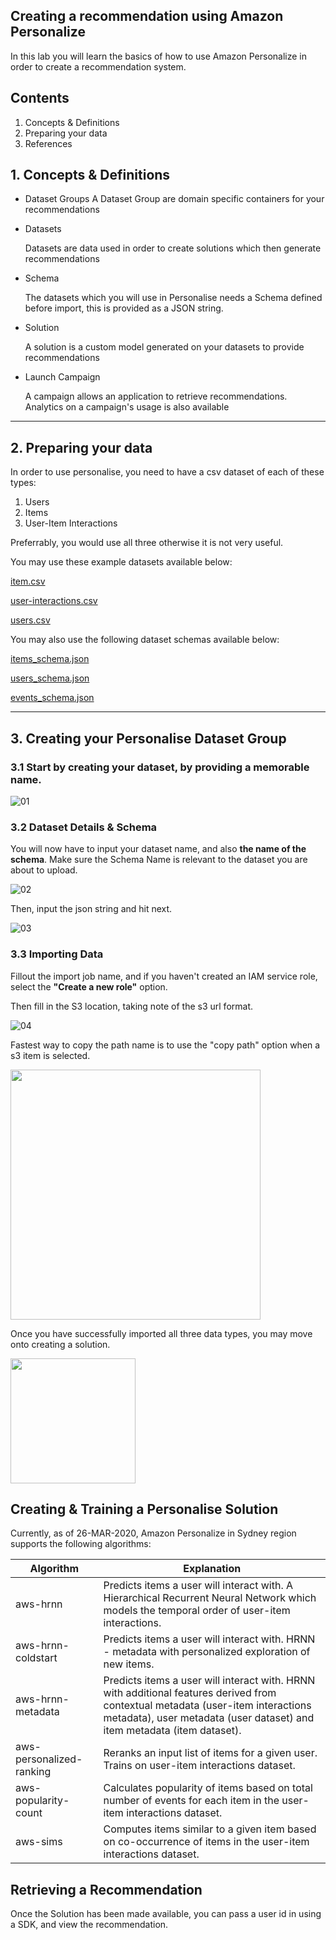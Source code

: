 ## Creating a recommendation using Amazon Personalize
In this lab you will learn the basics of how to use Amazon Personalize in order to create a recommendation system.

## Contents
1. Concepts & Definitions
2. Preparing your data
3. References

## 1. Concepts & Definitions

- Dataset Groups
    A Dataset Group are domain specific containers for your recommendations

- Datasets

    Datasets are data used in order to create solutions which then generate recommendations

- Schema

    The datasets which you will use in Personalise needs a Schema defined before import, this is provided as a JSON string.

- Solution

    A solution is a custom model generated on your datasets to provide recommendations

- Launch Campaign

    A campaign allows an application to retrieve recommendations. Analytics on a campaign's usage is also available

----

## 2. Preparing your data

In order to use personalise, you need to have a csv dataset of each of these types:

1. Users
2. Items
3. User-Item Interactions

Preferrably, you would use all three otherwise it is not very useful.

You may use these example datasets available below:

[item.csv](https://steven-devlabs.s3-ap-southeast-2.amazonaws.com/public/personalise/datasets/item.csv)

[user-interactions.csv](https://steven-devlabs.s3-ap-southeast-2.amazonaws.com/public/personalise/datasets/user-interactions.csv)

[users.csv](https://steven-devlabs.s3-ap-southeast-2.amazonaws.com/public/personalise/datasets/users.csv)

You may also use the following dataset schemas available below:

[items_schema.json](https://steven-devlabs.s3-ap-southeast-2.amazonaws.com/public/personalise/schema/personalise-items-schema.json)

[users_schema.json](https://steven-devlabs.s3-ap-southeast-2.amazonaws.com/public/personalise/schema/personalise-users-schema.json)

[events_schema.json](https://steven-devlabs.s3-ap-southeast-2.amazonaws.com/public/personalise/schema/personalise_user_events_schema.json)

----

## 3. Creating your Personalise Dataset Group

### 3.1 Start by creating your dataset, by providing a memorable name.

![01](https://steven-devlabs.s3-ap-southeast-2.amazonaws.com/public/personalise/lab-images/01-dataset.png)

### 3.2 Dataset Details & Schema

You will now have to input your dataset name, and also **the name of the schema**. Make sure the Schema Name is relevant to the dataset you are about to upload.

![02](https://steven-devlabs.s3-ap-southeast-2.amazonaws.com/public/personalise/lab-images/02-dataset-schema.png)

Then, input the json string and hit next.

![03](https://steven-devlabs.s3-ap-southeast-2.amazonaws.com/public/personalise/lab-images/03-dataset-schema-01.png)

### 3.3 Importing Data

Fillout the import job name, and if you haven't created an IAM service role, select the **"Create a new role"** option.

Then fill in the S3 location, taking note of the s3 url format.

![04](https://steven-devlabs.s3-ap-southeast-2.amazonaws.com/public/personalise/lab-images/04-dataset-import.png)

Fastest way to copy the path name is to use the "copy path" option when a s3 item is selected.

<img src="https://steven-devlabs.s3-ap-southeast-2.amazonaws.com/public/personalise/lab-images/05-dataset-data.png" width=400>

Once you have successfully imported all three data types, you may move onto creating a solution.

<img src="https://steven-devlabs.s3-ap-southeast-2.amazonaws.com/public/personalise/lab-images/06-dataset-import.png" height=200>

## Creating & Training a Personalise Solution

Currently, as of 26-MAR-2020, Amazon Personalize in Sydney region supports the following algorithms:

| Algorithm | Explanation |
| ---- | ---- |
| aws-hrnn | Predicts items a user will interact with. A Hierarchical Recurrent Neural Network which models the temporal order of user-item interactions. |
| aws-hrnn-coldstart | Predicts items a user will interact with. HRNN - metadata with personalized exploration of new items. |
| aws-hrnn-metadata | Predicts items a user will interact with. HRNN with additional features derived from contextual metadata (user-item interactions metadata), user metadata (user dataset) and item metadata (item dataset). |
| aws-personalized-ranking | Reranks an input list of items for a given user. Trains on user-item interactions dataset. |
| aws-popularity-count | Calculates popularity of items based on total number of events for each item in the user-item interactions dataset. |
| aws-sims | Computes items similar to a given item based on co-occurrence of items in the user-item interactions dataset. |

## Retrieving a Recommendation

Once the Solution has been made available, you can pass a user id in using a SDK, and view the recommendation.

